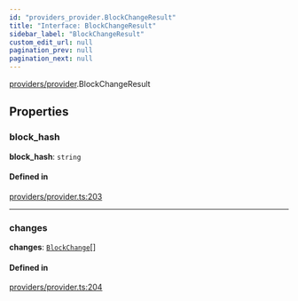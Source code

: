 ```yaml
---
id: "providers_provider.BlockChangeResult"
title: "Interface: BlockChangeResult"
sidebar_label: "BlockChangeResult"
custom_edit_url: null
pagination_prev: null
pagination_next: null
---
```


[providers/provider](../modules/providers_provider.md).BlockChangeResult

## Properties

### block\_hash

 **block\_hash**: `string`

#### Defined in

[providers/provider.ts:203](https://github.com/maxhr/near-api-js/blob/a0c9a104/packages/near-api-js/src/providers/provider.ts#L203)

___

### changes

 **changes**: [`BlockChange`](providers_provider.BlockChange.md)[]

#### Defined in

[providers/provider.ts:204](https://github.com/maxhr/near-api-js/blob/a0c9a104/packages/near-api-js/src/providers/provider.ts#L204)
